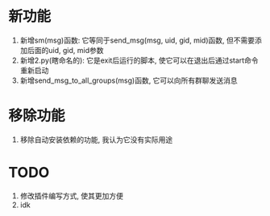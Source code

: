 # 新功能
1. 新增sm(msg)函数: 它等同于send_msg(msg, uid, gid, mid)函数, 但不需要添加后面的uid, gid, mid参数
2. 新增2.py(瞎命名的): 它是exit后运行的脚本, 使它可以在退出后通过start命令重新启动
3. 新增send_msg_to_all_groups(msg)函数, 它可以向所有群聊发送消息

# 移除功能
1. 移除自动安装依赖的功能, 我认为它没有实际用途

# TODO
1. 修改插件编写方式, 使其更加方便
2. idk
